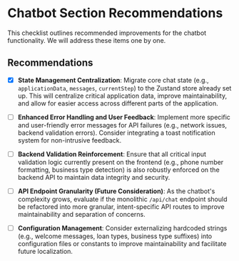# Chatbot Section Recommendations

This checklist outlines recommended improvements for the chatbot functionality. We will address these items one by one.

## Recommendations

- [x] **State Management Centralization**:
      Migrate core chat state (e.g., `applicationData`, `messages`, `currentStep`) to the Zustand store already set up. This will centralize critical application data, improve maintainability, and allow for easier access across different parts of the application.

- [ ] **Enhanced Error Handling and User Feedback**:
      Implement more specific and user-friendly error messages for API failures (e.g., network issues, backend validation errors). Consider integrating a toast notification system for non-intrusive feedback.

- [ ] **Backend Validation Reinforcement**:
      Ensure that all critical input validation logic currently present on the frontend (e.g., phone number formatting, business type detection) is also robustly enforced on the backend API to maintain data integrity and security.

- [ ] **API Endpoint Granularity (Future Consideration)**:
      As the chatbot's complexity grows, evaluate if the monolithic `/api/chat` endpoint should be refactored into more granular, intent-specific API routes to improve maintainability and separation of concerns.

- [ ] **Configuration Management**:
      Consider externalizing hardcoded strings (e.g., welcome messages, loan types, business type suffixes) into configuration files or constants to improve maintainability and facilitate future localization.
